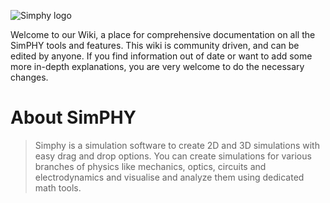 ![Simphy logo](https://user-images.githubusercontent.com/80441425/110777628-56991180-8287-11eb-9f4b-cf282c4d22da.png)

Welcome to our Wiki, a place for comprehensive documentation on all the SimPHY tools and features. This wiki is community driven, and can be edited by anyone. If you find information out of date or want to add some more in-depth explanations, you are very welcome to do the necessary changes.

# About SimPHY
> Simphy is a simulation software to create 2D and 3D simulations with easy drag and drop options. You can create simulations for various branches of physics like mechanics, optics, circuits and electrodynamics and visualise and analyze them using dedicated math tools.
